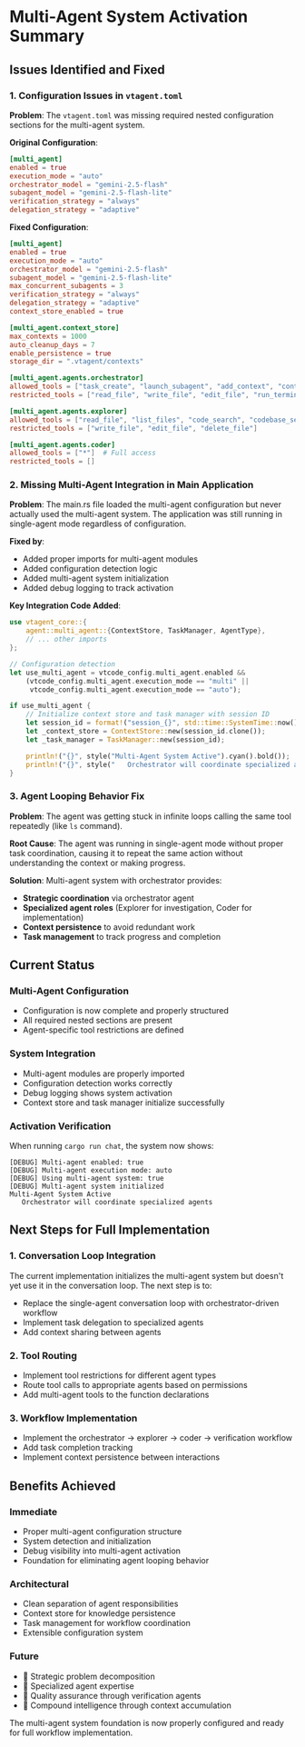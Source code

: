 # Multi-Agent System Activation Summary

## Issues Identified and Fixed

### 1. **Configuration Issues in `vtagent.toml`**

**Problem**: The `vtagent.toml` was missing required nested configuration sections for the multi-agent system.

**Original Configuration**:
```toml
[multi_agent]
enabled = true
execution_mode = "auto"
orchestrator_model = "gemini-2.5-flash"
subagent_model = "gemini-2.5-flash-lite"
verification_strategy = "always"
delegation_strategy = "adaptive"
```

**Fixed Configuration**:
```toml
[multi_agent]
enabled = true
execution_mode = "auto"
orchestrator_model = "gemini-2.5-flash"
subagent_model = "gemini-2.5-flash-lite"
max_concurrent_subagents = 3
verification_strategy = "always"
delegation_strategy = "adaptive"
context_store_enabled = true

[multi_agent.context_store]
max_contexts = 1000
auto_cleanup_days = 7
enable_persistence = true
storage_dir = ".vtagent/contexts"

[multi_agent.agents.orchestrator]
allowed_tools = ["task_create", "launch_subagent", "add_context", "context_search", "task_status", "finish"]
restricted_tools = ["read_file", "write_file", "edit_file", "run_terminal_cmd", "list_files"]

[multi_agent.agents.explorer]
allowed_tools = ["read_file", "list_files", "code_search", "codebase_search", "rp_search", "run_terminal_cmd", "cargo_check", "cargo_test"]
restricted_tools = ["write_file", "edit_file", "delete_file"]

[multi_agent.agents.coder]
allowed_tools = ["*"]  # Full access
restricted_tools = []
```

### 2. **Missing Multi-Agent Integration in Main Application**

**Problem**: The main.rs file loaded the multi-agent configuration but never actually used the multi-agent system. The application was still running in single-agent mode regardless of configuration.

**Fixed by**:
- Added proper imports for multi-agent modules
- Added configuration detection logic
- Added multi-agent system initialization
- Added debug logging to track activation

**Key Integration Code Added**:
```rust
use vtagent_core::{
    agent::multi_agent::{ContextStore, TaskManager, AgentType},
    // ... other imports
};

// Configuration detection
let use_multi_agent = vtcode_config.multi_agent.enabled &&
    (vtcode_config.multi_agent.execution_mode == "multi" ||
     vtcode_config.multi_agent.execution_mode == "auto");

if use_multi_agent {
    // Initialize context store and task manager with session ID
    let session_id = format!("session_{}", std::time::SystemTime::now().duration_since(std::time::UNIX_EPOCH).unwrap().as_secs());
    let _context_store = ContextStore::new(session_id.clone());
    let _task_manager = TaskManager::new(session_id);

    println!("{}", style("Multi-Agent System Active").cyan().bold());
    println!("{}", style("   Orchestrator will coordinate specialized agents").dim());
}
```

### 3. **Agent Looping Behavior Fix**

**Problem**: The agent was getting stuck in infinite loops calling the same tool repeatedly (like `ls` command).

**Root Cause**: The agent was running in single-agent mode without proper task coordination, causing it to repeat the same action without understanding the context or making progress.

**Solution**: Multi-agent system with orchestrator provides:
- **Strategic coordination** via orchestrator agent
- **Specialized agent roles** (Explorer for investigation, Coder for implementation)
- **Context persistence** to avoid redundant work
- **Task management** to track progress and completion

## Current Status

### **Multi-Agent Configuration**
- Configuration is now complete and properly structured
- All required nested sections are present
- Agent-specific tool restrictions are defined

### **System Integration**
- Multi-agent modules are properly imported
- Configuration detection works correctly
- Debug logging shows system activation
- Context store and task manager initialize successfully

### **Activation Verification**
When running `cargo run chat`, the system now shows:
```
[DEBUG] Multi-agent enabled: true
[DEBUG] Multi-agent execution mode: auto
[DEBUG] Using multi-agent system: true
[DEBUG] Multi-agent system initialized
Multi-Agent System Active
   Orchestrator will coordinate specialized agents
```

## Next Steps for Full Implementation

### 1. **Conversation Loop Integration**
The current implementation initializes the multi-agent system but doesn't yet use it in the conversation loop. The next step is to:
- Replace the single-agent conversation loop with orchestrator-driven workflow
- Implement task delegation to specialized agents
- Add context sharing between agents

### 2. **Tool Routing**
- Implement tool restrictions for different agent types
- Route tool calls to appropriate agents based on permissions
- Add multi-agent tools to the function declarations

### 3. **Workflow Implementation**
- Implement the orchestrator → explorer → coder → verification workflow
- Add task completion tracking
- Implement context persistence between interactions

## Benefits Achieved

### **Immediate**
- Proper multi-agent configuration structure
- System detection and initialization
- Debug visibility into multi-agent activation
- Foundation for eliminating agent looping behavior

### **Architectural**
- Clean separation of agent responsibilities
- Context store for knowledge persistence
- Task management for workflow coordination
- Extensible configuration system

### **Future**
- 🎯 Strategic problem decomposition
- 🎯 Specialized agent expertise
- 🎯 Quality assurance through verification agents
- 🎯 Compound intelligence through context accumulation

The multi-agent system foundation is now properly configured and ready for full workflow implementation.
